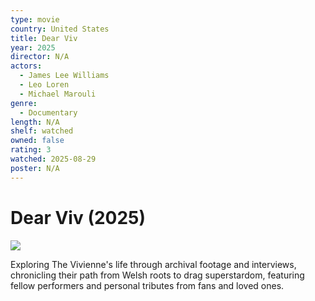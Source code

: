 ```yaml
---
type: movie
country: United States
title: Dear Viv
year: 2025
director: N/A
actors:
  - James Lee Williams
  - Leo Loren
  - Michael Marouli
genre:
  - Documentary
length: N/A
shelf: watched
owned: false
rating: 3
watched: 2025-08-29
poster: N/A
---
```


# Dear Viv (2025)

![](N/A)

Exploring The Vivienne's life through archival footage and interviews, chronicling their path from Welsh roots to drag superstardom, featuring fellow performers and personal tributes from fans and loved ones.